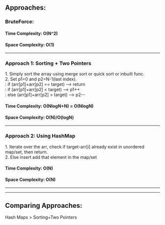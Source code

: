 ​​<h2> Approaches: </h2>

<h3> BruteForce: </h3>

 <h4> Time Complexity: O(N^2) </h4>
 <h4> Space Complexity: O(1) </h4>

 <hr>

<h3> Approach 1: Sorting + Two Pointers</h3>
 1. Simply sort the array using merge sort or quick sort or inbuilt func. <br>
 2. Set p1=0 and p2=N-1(last index). <br>
 : if (arr[p1]+arr[p2] == target) --> return <br>
 : if (arr[p1]+arr[p2] < target) --> p1++ <br>
 : else (arr[p1]+arr[p2] > target) --> p2--

 <h4> Time Complexity: O(NlogN+N) = O(NlogN) </h4>
 <h4> Space Complexity: O(N)/O(logN) </h4>

 <hr>

 <h3> Approach 2: Using HashMap</h3>
 1. Iterate over the arr, check if target-arr[i] already exist in unordered map/set, then return. <br>
 2. Else insert add that element in the map/set 

 <h4> Time Complexity: O(N) </h4>
 <h4> Space Complexity: O(N) </h4>

 <hr><hr>

 <h2> Comparing Approaches: </h2>
Hash Maps > Sorting+Two Pointers
